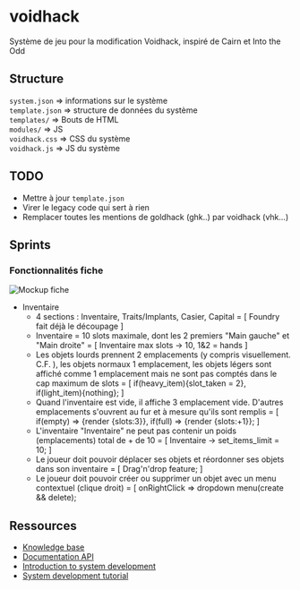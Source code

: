 # voidhack

Système de jeu pour la modification Voidhack, inspiré de Cairn et Into the Odd

## Structure

`system.json` => informations sur le système  
`template.json` => structure de données du système  
`templates/` => Bouts de HTML  
`modules/` => JS  
`voidhack.css` => CSS du système  
`voidhack.js` => JS du système  

## TODO

- Mettre à jour `template.json`
- Virer le legacy code qui sert à rien
- Remplacer toutes les mentions de goldhack (ghk..) par voidhack (vhk...)

## Sprints

### Fonctionnalités fiche

![Mockup fiche](https://media.discordapp.net/attachments/905211408835309608/943862079205548043/Frame_1.png)

- Inventaire
    - 4 sections : Inventaire, Traits/Implants, Casier, Capital = [ Foundry fait déjà le découpage ]
    - Inventaire = 10 slots maximale, dont les 2 premiers "Main gauche" et "Main droite" = [ Inventaire max slots -> 10, 1&2 = hands ]
    - Les objets lourds prennent 2 emplacements (y compris visuellement. C.F. ), les objets normaux 1 emplacement, les objets légers sont affiché comme 1 emplacement mais ne sont pas comptés dans le cap maximum de slots = [ if(heavy_item){slot_taken = 2}, if(light_item){nothing}; ]
    - Quand l'inventaire est vide, il affiche 3 emplacement vide. D'autres emplacements s'ouvrent au fur et à mesure qu'ils sont remplis = [ if(empty) => {render {slots:3}}, if(full) => {render {slots:+1}}; ]
    - L'inventaire "Inventaire" ne peut pas contenir un poids (emplacements) total de + de 10 = [ Inventaire -> set_items_limit = 10; ]
    - Le joueur doit pouvoir déplacer ses objets et réordonner ses objets dans son inventaire = [ Drag'n'drop feature; ]
    - Le joueur doit pouvoir créer ou supprimer un objet avec un menu contextuel (clique droit) = [ onRightClick => dropdown menu(create && delete); 
    
## Ressources

- [Knowledge base](https://foundryvtt.com/kb/)
- [Documentation API](https://foundryvtt.com/api/)
- [Introduction to system development](https://foundryvtt.com/article/system-development/)
- [System development tutorial](https://foundryvtt.wiki/en/development/guides/SD-tutorial)
